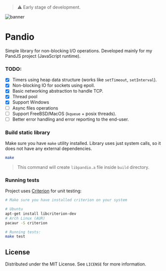 > ⚠️ Early stage of development.

<img src="https://github.com/user-attachments/assets/cf70d4ac-9cef-4c66-8295-04946abdafd2" alt="banner" />

# Pandio

Simple library for non-blocking I/O operations. Developed mainly for my PandJS project (JavaScript runtime).

### TODO:

- [x] Timers using heap data structure (works like `setTimeout`, `setInterval`).
- [x] Non-blocking IO for sockets using epoll.
- [x] Basic networking abstraction to handle TCP.
- [x] Thread pool
- [x] Support Windows
- [ ] Async files operations
- [ ] Support FreeBSD/MacOS (`kqueue` + posix threads).
- [ ] Better error handling and error reporting to the end-user.

### Build static library

Make sure you have `make` utility installed. Library uses just system calls, so it does not have any external dependencies.

```sh
make
```

> This command will create `libpandio.a` file inside `build` directory.

### Running tests

Project uses [Criterion](https://github.com/Snaipe/Criterion) for unit testing:

```sh
# Make sure you have installed criterion on your system

# Ubuntu
apt-get install libcriterion-dev
# Arch Linux (AUR)
pacaur -S criterion

# Running tests:
make test
```

## License

Distributed under the MIT License. See `LICENSE` for more information.
